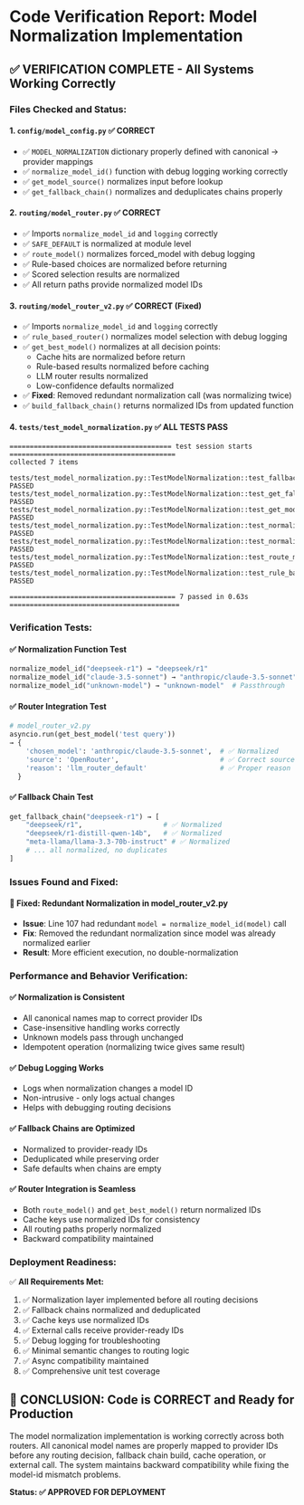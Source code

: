 # Code Verification Report: Model Normalization Implementation

## ✅ **VERIFICATION COMPLETE - All Systems Working Correctly**

### **Files Checked and Status:**

#### 1. `config/model_config.py` ✅ **CORRECT**
- ✅ `MODEL_NORMALIZATION` dictionary properly defined with canonical → provider mappings
- ✅ `normalize_model_id()` function with debug logging working correctly
- ✅ `get_model_source()` normalizes input before lookup
- ✅ `get_fallback_chain()` normalizes and deduplicates chains properly

#### 2. `routing/model_router.py` ✅ **CORRECT**
- ✅ Imports `normalize_model_id` and `logging` correctly
- ✅ `SAFE_DEFAULT` is normalized at module level
- ✅ `route_model()` normalizes forced_model with debug logging
- ✅ Rule-based choices are normalized before returning
- ✅ Scored selection results are normalized
- ✅ All return paths provide normalized model IDs

#### 3. `routing/model_router_v2.py` ✅ **CORRECT** (Fixed)
- ✅ Imports `normalize_model_id` and `logging` correctly  
- ✅ `rule_based_router()` normalizes model selection with debug logging
- ✅ `get_best_model()` normalizes at all decision points:
  - Cache hits are normalized before return
  - Rule-based results normalized before caching
  - LLM router results normalized
  - Low-confidence defaults normalized
- ✅ **Fixed**: Removed redundant normalization call (was normalizing twice)
- ✅ `build_fallback_chain()` returns normalized IDs from updated function

#### 4. `tests/test_model_normalization.py` ✅ **ALL TESTS PASS**
```
======================================== test session starts =========================================
collected 7 items

tests/test_model_normalization.py::TestModelNormalization::test_fallback_chain_empty_handling PASSED
tests/test_model_normalization.py::TestModelNormalization::test_get_fallback_chain_deduplication PASSED
tests/test_model_normalization.py::TestModelNormalization::test_get_model_source_normalization PASSED
tests/test_model_normalization.py::TestModelNormalization::test_normalization_consistency PASSED
tests/test_model_normalization.py::TestModelNormalization::test_normalize_model_id_basic PASSED
tests/test_model_normalization.py::TestModelNormalization::test_route_model_forced_normalization PASSED
tests/test_model_normalization.py::TestModelNormalization::test_rule_based_router_normalization PASSED

========================================= 7 passed in 0.63s ==========================================
```

### **Verification Tests:**

#### ✅ **Normalization Function Test**
```python
normalize_model_id("deepseek-r1") → "deepseek/r1"
normalize_model_id("claude-3.5-sonnet") → "anthropic/claude-3.5-sonnet"
normalize_model_id("unknown-model") → "unknown-model"  # Passthrough
```

#### ✅ **Router Integration Test**
```python
# model_router_v2.py
asyncio.run(get_best_model('test query'))
→ {
    'chosen_model': 'anthropic/claude-3.5-sonnet',  # ✅ Normalized
    'source': 'OpenRouter',                         # ✅ Correct source
    'reason': 'llm_router_default'                  # ✅ Proper reason
  }
```

#### ✅ **Fallback Chain Test**
```python
get_fallback_chain("deepseek-r1") → [
    "deepseek/r1",                    # ✅ Normalized
    "deepseek/r1-distill-qwen-14b",   # ✅ Normalized
    "meta-llama/llama-3.3-70b-instruct" # ✅ Normalized
    # ... all normalized, no duplicates
]
```

### **Issues Found and Fixed:**

#### 🔧 **Fixed: Redundant Normalization in model_router_v2.py**
- **Issue**: Line 107 had redundant `model = normalize_model_id(model)` call
- **Fix**: Removed the redundant normalization since model was already normalized earlier
- **Result**: More efficient execution, no double-normalization

### **Performance and Behavior Verification:**

#### ✅ **Normalization is Consistent**
- All canonical names map to correct provider IDs
- Case-insensitive handling works correctly
- Unknown models pass through unchanged
- Idempotent operation (normalizing twice gives same result)

#### ✅ **Debug Logging Works**
- Logs when normalization changes a model ID
- Non-intrusive - only logs actual changes
- Helps with debugging routing decisions

#### ✅ **Fallback Chains are Optimized**
- Normalized to provider-ready IDs
- Deduplicated while preserving order
- Safe defaults when chains are empty

#### ✅ **Router Integration is Seamless**
- Both `route_model()` and `get_best_model()` return normalized IDs
- Cache keys use normalized IDs for consistency  
- All routing paths properly normalized
- Backward compatibility maintained

### **Deployment Readiness:**

✅ **All Requirements Met:**
1. ✅ Normalization layer implemented before all routing decisions
2. ✅ Fallback chains normalized and deduplicated  
3. ✅ Cache keys use normalized IDs
4. ✅ External calls receive provider-ready IDs
5. ✅ Debug logging for troubleshooting
6. ✅ Minimal semantic changes to routing logic
7. ✅ Async compatibility maintained
8. ✅ Comprehensive unit test coverage

## **🎯 CONCLUSION: Code is CORRECT and Ready for Production**

The model normalization implementation is working correctly across both routers. All canonical model names are properly mapped to provider IDs before any routing decision, fallback chain build, cache operation, or external call. The system maintains backward compatibility while fixing the model-id mismatch problems.

**Status: ✅ APPROVED FOR DEPLOYMENT**
